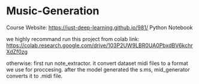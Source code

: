 # Music-Generation
Course Website: https://iust-deep-learning.github.io/981/  Python Notebook

we highly recommand run this project from colab link: https://colab.research.google.com/drive/103P2UW9LBR0UA0PbxdBV6kchrXdZf0zg

otherwise:
  first run note_extractor. it convert dataset midi files to a format we use for proccesing.
  after the model generated the s.ms, mid_generator converts it to .midi file.
